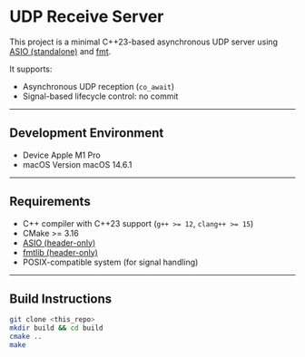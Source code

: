 # UDP Receive Server

This project is a minimal C++23-based asynchronous UDP server using [ASIO (standalone)](https://think-async.com/Asio/) and [fmt](https://fmt.dev/).

It supports:

- Asynchronous UDP reception (`co_await`)
- Signal-based lifecycle control:
no commit

---

## Development Environment
- Device	Apple M1 Pro
- macOS Version	macOS 14.6.1

---

## Requirements

- C++ compiler with C++23 support (`g++ >= 12`, `clang++ >= 15`)
- CMake >= 3.16
- [ASIO (header-only)](https://github.com/chriskohlhoff/asio)
- [fmtlib (header-only)](https://github.com/fmtlib/fmt)
- POSIX-compatible system (for signal handling)

---

## Build Instructions

```bash
git clone <this_repo>
mkdir build && cd build
cmake ..
make

